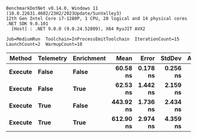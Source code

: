 ```

BenchmarkDotNet v0.14.0, Windows 11 (10.0.22631.4602/23H2/2023Update/SunValley3)
12th Gen Intel Core i7-1280P, 1 CPU, 20 logical and 14 physical cores
.NET SDK 9.0.101
  [Host] : .NET 9.0.0 (9.0.24.52809), X64 RyuJIT AVX2

Job=MediumRun  Toolchain=InProcessEmitToolchain  IterationCount=15  
LaunchCount=2  WarmupCount=10  

```
| Method  | Telemetry | Enrichment | Mean      | Error    | StdDev   | Allocated |
|-------- |---------- |----------- |----------:|---------:|---------:|----------:|
| **Execute** | **False**     | **False**      |  **60.58 ns** | **0.178 ns** | **0.256 ns** |         **-** |
| **Execute** | **False**     | **True**       |  **62.53 ns** | **1.442 ns** | **2.159 ns** |         **-** |
| **Execute** | **True**      | **False**      | **443.92 ns** | **1.736 ns** | **2.434 ns** |         **-** |
| **Execute** | **True**      | **True**       | **612.90 ns** | **2.974 ns** | **4.359 ns** |         **-** |
